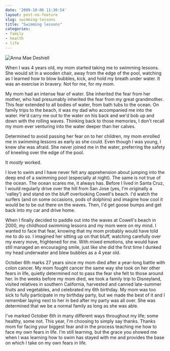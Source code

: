 ```yaml
---
date: '2009-10-06 11:30:54'
layout: post-no-feature
slug: swimming-lessons
title: "Swimming lessons"
categories:
- family
- health
- life
---
```


![Anna Mae Deshiell]({{site.url}}/images/2009/10/mom.jpg)

When I was 4 years old, my mom started taking me to swimming lessons. She would sit in a wooden chair, away from the edge of the pool, watching as I learned how to blow bubbles, kick, and hold my breath under water. It was an exercise in bravery. Not for me, for my mom.

My mom had an intense fear of water. She inherited the fear from her mother, who had presumably inherited the fear from my great grandmother. This fear extended to all bodies of water, from bath tubs to the ocean. On family trips to the beach, it was my dad who accompanied me into the water. He'd carry me out to the water on his back and we'd bob up and down with the rolling waves. Thinking back to those memories, I don't recall my mom ever venturing into the water deeper than her calves.

Determined to avoid passing her fear on to her children, my mom enrolled me in swimming lessons as early as she could. Even though I was young, I knew she was afraid. She never joined me in the water, preferring the safety of kneeling over the edge of the pool.

It _mostly_ worked.

I love to swim and I have never felt any apprehension about jumping into the deep end of a swimming pool (especially at night). The same is not true of the ocean. The ocean scares me, it always has. Before I lived in Santa Cruz, I would regularly drive over the hill from San Jose (yes, I'm originally a 'valley') and stand on the bluff overlooking Cowell's beach. I'd watch the surfers (and on some occasions, pods of dolphins) and imagine how cool it would be to be out there on the waves. Then, I'd get goose bumps and get back into my car and drive home.

When I finally decided to paddle out into the waves at Cowell's beach in 2000, my childhood swimming lessons and my mom were on my mind. I wanted to face that fear, knowing that my mom probably would have told me to do so. I imagined her sitting up on that bluff, watching carefully over my every move, frightened for me. With mixed emotions, she would have still managed an encouraging smile, just like she did the first time I dunked my head underwater and blew bubbles as a 4 year old. 

October 6th marks 27 years since my mom died after a year-long battle with colon cancer. My mom fought cancer the same way she took on her other fears in life, quietly determined not to pass the fear she felt to those around her. In the weeks before my mom died, we took a family trip to Disneyland, visited relatives in southern California, harvested and canned late-summer fruits and vegetables, and celebrated my 6th birthday. My mom was too sick to fully participate in my birthday party, but we made the best of it and I remember laying next to her in bed after my party was all over. She was determined that we be a normal family as long as she was able.

I've marked October 6th in many different ways throughout my life; some healthy, some not. This year, I'm choosing to simply say thanks. Thanks mom for facing your biggest fear and in the process teaching me how to face my own fears in life. I'm still learning, but the grace you showed me when I was learning how to swim has stayed with me and provides the base on which I take on my own fears in life.
